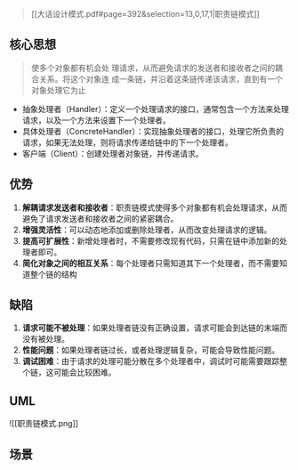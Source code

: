 > [[大话设计模式.pdf#page=392&selection=13,0,17,1|职责链模式]]
## 核心思想

> 使多个对象都有机会处 理请求，从而避免请求的发送者和接收者之间的耦合关系。将这个对象连 成一条链，并沿着这条链传递该请求，直到有一个对象处理它为止

- 抽象处理者（Handler）：定义一个处理请求的接口，通常包含一个方法来处理请求，以及一个方法来设置下一个处理者。
- 具体处理者（ConcreteHandler）：实现抽象处理者的接口，处理它所负责的请求，如果无法处理，则将请求传递给链中的下一个处理者。
- 客户端（Client）：创建处理者对象链，并传递请求。
## 优势

1. **解耦请求发送者和接收者**：职责链模式使得多个对象都有机会处理请求，从而避免了请求发送者和接收者之间的紧密耦合。
2. **增强灵活性**：可以动态地添加或删除处理者，从而改变处理请求的逻辑。
3. **提高可扩展性**：新增处理者时，不需要修改现有代码，只需在链中添加新的处理者即可。
4. **简化对象之间的相互关系**：每个处理者只需知道其下一个处理者，而不需要知道整个链的结构
## 缺陷

1. **请求可能不被处理**：如果处理者链没有正确设置，请求可能会到达链的末端而没有被处理。
2. **性能问题**：如果处理者链过长，或者处理逻辑复杂，可能会导致性能问题。
3. **调试困难**：由于请求的处理可能分散在多个处理者中，调试时可能需要跟踪整个链，这可能会比较困难。
## UML

![[职责链模式.png]]
## 场景